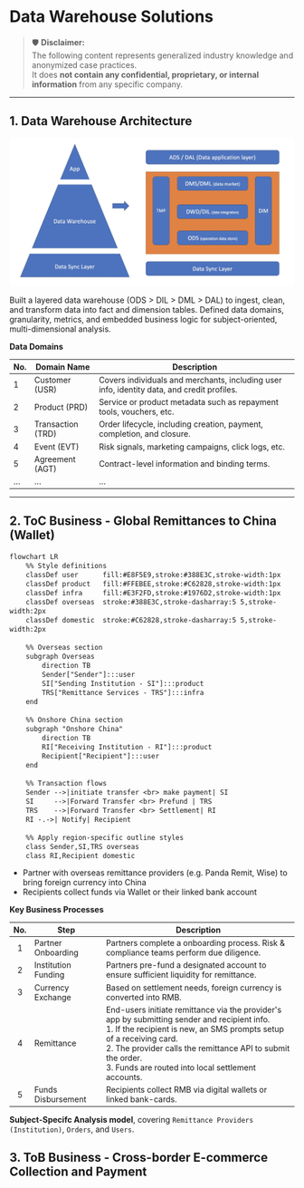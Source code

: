 # Data Warehouse Solutions

> 🛡️ **Disclaimer:**  
> The following content represents generalized industry knowledge and anonymized case practices.  
> It does **not contain any confidential, proprietary, or internal information** from any specific company.

---

## 1. Data Warehouse Architecture 

<div align="center">
  <img src="docs/dwh-1.jpg" alt="Diagram" width="700">
</div>

Built a layered data warehouse (ODS > DIL > DML > DAL) to ingest, clean, and transform data into fact and dimension tables. Defined data domains, granularity, metrics, and embedded business logic for subject-oriented, multi-dimensional analysis.

**Data Domains**

| No. | Domain Name    | Description |
|-----|----------------|-------------|
| 1   | Customer (USR) | Covers individuals and merchants, including user info, identity data, and credit profiles. |
| 2   | Product (PRD)  | Service or product metadata such as repayment tools, vouchers, etc. |
| 3   | Transaction (TRD) | Order lifecycle, including creation, payment, completion, and closure. |
| 4   | Event (EVT)    | Risk signals, marketing campaigns, click logs, etc. |
| 5   | Agreement (AGT)| Contract-level information and binding terms. |
| …   | …              | … |

---

## 2. ToC Business - Global Remittances to China (Wallet)

```mermaid
flowchart LR
    %% Style definitions
    classDef user      fill:#E8F5E9,stroke:#388E3C,stroke-width:1px
    classDef product   fill:#FFEBEE,stroke:#C62828,stroke-width:1px
    classDef infra     fill:#E3F2FD,stroke:#1976D2,stroke-width:1px
    classDef overseas  stroke:#388E3C,stroke-dasharray:5 5,stroke-width:2px
    classDef domestic  stroke:#C62828,stroke-dasharray:5 5,stroke-width:2px

    %% Overseas section
    subgraph Overseas
        direction TB
        Sender["Sender"]:::user
        SI["Sending Institution - SI"]:::product
        TRS["Remittance Services - TRS"]:::infra
    end

    %% Onshore China section
    subgraph "Onshore China"
        direction TB
        RI["Receiving Institution - RI"]:::product
        Recipient["Recipient"]:::user
    end

    %% Transaction flows
    Sender -->|initiate transfer <br> make payment| SI
    SI     -->|Forward Transfer <br> Prefund | TRS
    TRS    -->|Forward Transfer <br> Settlement| RI
    RI -.->| Notify| Recipient

    %% Apply region-specific outline styles
    class Sender,SI,TRS overseas
    class RI,Recipient domestic
```

- Partner with overseas remittance providers (e.g. Panda Remit, Wise) to bring foreign currency into China  
- Recipients collect funds via Wallet or their linked bank account  

**Key Business Processes**

| No. | Step                | Description |
|:---:|---------------------|-------------|
| 1   | Partner Onboarding  | Partners complete a onboarding process. Risk & compliance teams perform due diligence. |
| 2   | Institution Funding | Partners pre-fund a designated account to ensure sufficient liquidity for remittance. |
| 3   | Currency Exchange   | Based on settlement needs, foreign currency is converted into RMB. |
| 4   | Remittance          | End-users initiate remittance via the provider's app by submitting sender and recipient info.<br>1. If the recipient is new, an SMS prompts setup of a receiving card.<br>2. The provider calls the remittance API to submit the order.<br>3. Funds are routed into local settlement accounts. |
| 5   | Funds Disbursement  | Recipients collect RMB via digital wallets or linked bank-cards. |

**Subject-Specifc Analysis model**, covering `Remittance Providers (Institution)`, `Orders`, and `Users`.

## 3. ToB Business - Cross-border E-commerce Collection and Payment


